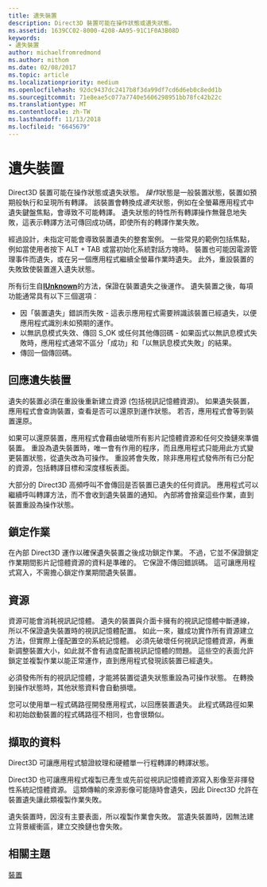 ```yaml
---
title: 遺失裝置
description: Direct3D 裝置可能在操作狀態或遺失狀態。
ms.assetid: 1639CC02-8000-4208-AA95-91C1F0A3B08D
keywords:
- 遺失裝置
author: michaelfromredmond
ms.author: mithom
ms.date: 02/08/2017
ms.topic: article
ms.localizationpriority: medium
ms.openlocfilehash: 92dc9437dc2417b8f3da99df7cd6d6eb0c8edd1b
ms.sourcegitcommit: 71e8eae5c077a7740e5606298951bb78fc42b22c
ms.translationtype: MT
ms.contentlocale: zh-TW
ms.lasthandoff: 11/13/2018
ms.locfileid: "6645679"
---
```

# <a name="lost-devices"></a>遺失裝置


Direct3D 裝置可能在操作狀態或遺失狀態。 *操作*狀態是一般裝置狀態，裝置如預期般執行和呈現所有轉譯。 該裝置會轉換成*遺失*狀態，例如在全螢幕應用程式中遺失鍵盤焦點，會導致不可能轉譯。 遺失狀態的特性所有轉譯操作無聲息地失敗，這表示轉譯方法可傳回成功碼，即使所有的轉譯作業失敗。

經過設計，未指定可能會導致裝置遺失的整套案例。 一些常見的範例包括焦點，例如當使用者按下 ALT + TAB 或當初始化系統對話方塊時。 裝置也可能因電源管理事件而遺失，或在另一個應用程式繼續全螢幕作業時遺失。 此外，重設裝置的失敗致使裝置進入遺失狀態。

所有衍生自[**IUnknown**](https://msdn.microsoft.com/library/windows/desktop/ms680509)的方法，保證在裝置遺失之後運作。 遺失裝置之後，每項功能通常具有以下三個選項︰

-   因「裝置遺失」錯誤而失敗 - 這表示應用程式需要辨識該裝置已經遺失，以便應用程式識別未如預期的運作。
-   以無訊息模式失效、傳回 S\_OK 或任何其他傳回碼 - 如果函式以無訊息模式失敗時，應用程式通常不區分「成功」和「以無訊息模式失敗」的結果。
-   傳回一個傳回碼。

## <a name="span-idrespondingtoalostdevicespanspan-idrespondingtoalostdevicespanspan-idrespondingtoalostdevicespanresponding-to-a-lost-device"></a><span id="Responding_to_a_Lost_Device"></span><span id="responding_to_a_lost_device"></span><span id="RESPONDING_TO_A_LOST_DEVICE"></span>回應遺失裝置


遺失的裝置必須在重設後重新建立資源 (包括視訊記憶體資源)。 如果遺失裝置，應用程式會查詢裝置，查看是否可以還原到運作狀態。 若否，應用程式會等到裝置還原。

如果可以還原裝置，應用程式會藉由破壞所有影片記憶體資源和任何交換鏈來準備裝置。 重設為遺失裝置時，唯一會有作用的程序，而且應用程式只能用此方式變更裝置狀態，從遺失改為可操作。 重設將會失敗，除非應用程式發佈所有已分配的資源，包括轉譯目標和深度樣板表面。

大部分的 Direct3D 高頻呼叫不會傳回是否裝置已遺失的任何資訊。 應用程式可以繼續呼叫轉譯方法，而不會收到遺失裝置的通知。 內部將會捨棄這些作業，直到裝置重設為操作狀態。

## <a name="span-idlockingoperationsspanspan-idlockingoperationsspanspan-idlockingoperationsspanlocking-operations"></a><span id="Locking_Operations"></span><span id="locking_operations"></span><span id="LOCKING_OPERATIONS"></span>鎖定作業


在內部 Direct3D 運作以確保遺失裝置之後成功鎖定作業。 不過，它並不保證鎖定作業期間影片記憶體資源的資料是準確的。 它保證不傳回錯誤碼。 這可讓應用程式寫入，不需擔心鎖定作業期間遺失裝置。

## <a name="span-idresourcesspanspan-idresourcesspanspan-idresourcesspanresources"></a><span id="Resources"></span><span id="resources"></span><span id="RESOURCES"></span>資源


資源可能會消耗視訊記憶體。 遺失的裝置與介面卡擁有的視訊記憶體中斷連線，所以不保證遺失裝置時的視訊記憶體配置。 如此一來，雖成功實作所有資源建立方法，但實際上僅配置空的系統記憶體。 必須先破壞任何視訊記憶體資源，再重新調整裝置大小，如此就不會有過度配置視訊記憶體的問題。 這些空的表面允許鎖定並複製作業以能正常運作，直到應用程式發現該裝置已經遺失。

必須發佈所有的視訊記憶體，才能將裝置從遺失狀態重設為可操作狀態。 在轉換到操作狀態時，其他狀態資料會自動損壞。

您可以使用單一程式碼路徑開發應用程式，以回應裝置遺失。 此程式碼路徑如果和初始啟動裝置的程式碼路徑不相同，也會很類似。

## <a name="span-idretrieveddataspanspan-idretrieveddataspanspan-idretrieveddataspanretrieved-data"></a><span id="Retrieved_Data"></span><span id="retrieved_data"></span><span id="RETRIEVED_DATA"></span>擷取的資料


Direct3D 可讓應用程式驗證紋理和硬體單一行程轉譯的轉譯狀態。

Direct3D 也可讓應用程式複製已產生或先前從視訊記憶體資源寫入影像至非揮發性系統記憶體資源。 這類傳輸的來源影像可能隨時會遺失，因此 Direct3D 允許在裝置遺失讓此類複製作業失敗。

遺失裝置時，因沒有主要表面，所以複製作業會失敗。 當遺失裝置時，因無法建立背景緩衝區，建立交換鏈也會失敗。

## <a name="span-idrelated-topicsspanrelated-topics"></a><span id="related-topics"></span>相關主題


[裝置](devices.md)

 

 




